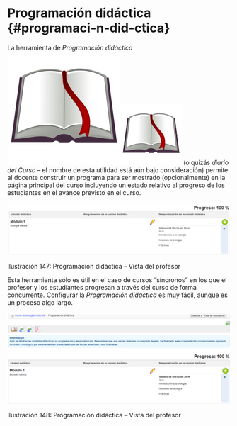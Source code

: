 # Programación didáctica {#programaci-n-did-ctica}

La herramienta de _Programación didáctica_![](../assets/graphics251.svg)![](../assets/graphics251.png) (o quizás _diario del Curso_ – el nombre de esta utilidad está aún bajo consideración) permite al docente construir un programa para ser mostrado (opcionalmente) en la página principal del curso incluyendo un estado relativo al progreso de los estudiantes en el avance previsto en el curso.

![](../assets/graficos126.png)

Ilustración 147: Programación didáctica – Vista del profesor

Esta herramienta sólo es útil en el caso de cursos “síncronos” en los que el profesor y los estudiantes progresan a través del curso de forma concurrente. Configurar la _Programación didáctica_ es muy fácil, aunque es un proceso algo largo.

![](../assets/graficos127.png)

Ilustración 148: Programación didáctica – Vista del profesor